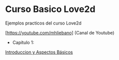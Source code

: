 # Curso Basico Love2d
Ejemplos practicos del curso Love2d

[https://youtube.com/mhliebano] (Canal de Youtube)


- Capítulo 1:


[Introduccion y Aspectos Básicos](capitulo1/)
